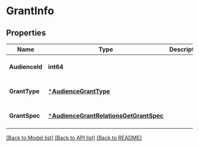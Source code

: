 # GrantInfo

## Properties
Name | Type | Description | Notes
------------ | ------------- | ------------- | -------------
**AudienceId** | **int64** |  | [optional] [default to null]
**GrantType** | [***AudienceGrantType**](AudienceGrantType.md) |  | [optional] [default to null]
**GrantSpec** | [***AudienceGrantRelationsGetGrantSpec**](AudienceGrantRelationsGetGrantSpec.md) |  | [optional] [default to null]

[[Back to Model list]](../README.md#documentation-for-models) [[Back to API list]](../README.md#documentation-for-api-endpoints) [[Back to README]](../README.md)


